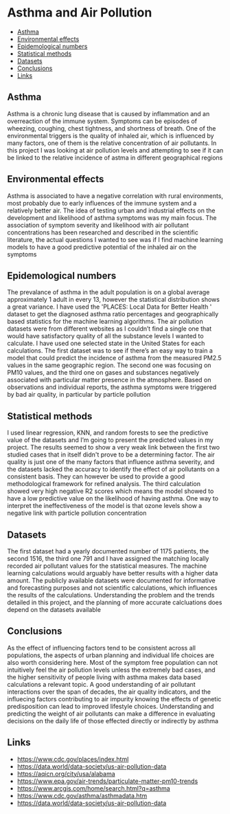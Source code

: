 # Asthma and Air Pollution

* [Asthma](#asthma)
* [Environmental effects](#environmental-effects)
* [Epidemological numbers](#epidemological-numbers)
* [Statistical methods](#statistical-methods)
* [Datasets](#datasets)
* [Conclusions](#conclusions)
* [Links](#links)



## Asthma
Asthma is a chronic lung disease that is caused by inflammation and an overreaction of the immune system. Symptoms can be episodes of wheezing, coughing, chest tightness, and shortness of breath. One of the environmental triggers is the quality of inhaled air, which is influenced by many factors, one of them is the relative concentration of air pollutants. In this project I was looking at air pollution levels and attempting to see if it can be linked to the relative incidence of astma in different geographical regions


## Environmental effects
Asthma is associated to have a negative correlation with rural environments, most probably due to early influences of the immune system and a relatively better air. The idea of testing urban and industrial effects on the development and likelihood of asthma symptoms was my main focus. The association of symptom severity and likelihood with air pollutant concentrations has been researched and described in the scientific literature, the actual questions I wanted to see was if I find machine learning models to have a good predictive potential of the inhaled air on the symptoms 

## Epidemological numbers
The prevalance of asthma in the adult population is on a global average approximately 1 adult in every 13, however the statistical distribution shows a great variance. I have used the 'PLACES: Local Data for Better Health ' dataset to get the diagnosed asthma ratio percentages and geographically based statistics for the machine learning algorithms. The air pollution datasets were from different websites as I couldn’t find a single one that would have satisfactory quality of all the substance levels I wanted to calculate. I have used one selected state in the United States for each calculations. The first dataset was to see if there’s an easy way to train a model that could predict the incidence of asthma from the measured PM2.5 values in the same geographic region. The second one was focusing on PM10 values, and the third one on gases and substances negatively associated with particular matter presence in the atmosphere. Based on observations and individual reports, the asthma symptoms were triggered by bad air quality, in particular by particle pollution 


## Statistical methods
I used linear regression, KNN, and random forests to see the predictive value of the datasets and I’m going to present the predicted values in my project. The results seemed to show a very weak link between the first two studied cases that in itself didn't prove to be a determining factor. The air quality is just one of the many factors that influence asthma severity, and the datasets lacked the accuracy to identify the effect of air pollutants on a consistent basis. They can however be used to provide a good methodological framework for refined analysis. The third calculation showed very high negative R2 scores which means the model showed to have a low predictive value on the likelihood of having asthma. One way to interpret the ineffectiveness of the model is that ozone levels show a negative link with particle pollution concentration


## Datasets
The first dataset had a yearly documented number of 1175 patients, the second 1516, the third one 791 and I have assigned the matching locally recorded air pollutant values for the statistical measures. The machine learning calculations would arguably have better results with a higher data amount. The publicly available datasets were documented for informative and forecasting purposes and not scientific calculations, which influences the results of the calculations. Understanding the problem and the trends detailed in this project, and the planning of more accurate calcluations does depend on the datasets available

## Conclusions
As the effect of influencing factors tend to be consistent across all populations, the aspects of urban planning and individual life choices are also worth considering here. Most of the symptom free population can not intuitively feel the air pollution levels unless the extremely bad cases, and the higher sensitivity of people living with asthma makes data based calculations a relevant topic. A good understanding of air pollutant interactions over the span of decades, the air quality indicators, and the influecing factors contributing to air impurity knowing the effects of genetic predisposition can lead to improved lifestyle choices. Understanding and predicting the weight of air pollutants can make a difference in evaluating decisions on the daily life of those effected directly or indirectly by asthma 

## Links
* https://www.cdc.gov/places/index.html
* https://data.world/data-society/us-air-pollution-data
* https://aqicn.org/city/usa/alabama
* https://www.epa.gov/air-trends/particulate-matter-pm10-trends
* https://www.arcgis.com/home/search.html?q=asthma
* https://www.cdc.gov/asthma/asthmadata.htm
* https://data.world/data-society/us-air-pollution-data
